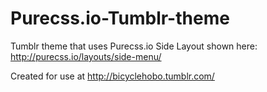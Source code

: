 # Purecss.io-Tumblr-theme
Tumblr theme that uses Purecss.io Side Layout shown here: http://purecss.io/layouts/side-menu/

Created for use at http://bicyclehobo.tumblr.com/
